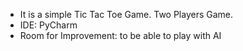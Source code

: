 <ul>
  <li>It is a simple Tic Tac Toe Game. Two Players Game.</li>
  <li>IDE: PyCharm</li>
  <li>Room for Improvement: to be able to play with AI</li>
</ul>
